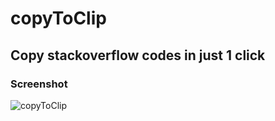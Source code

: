 # copyToClip
Copy stackoverflow codes in just 1 click
---  
### Screenshot
![copyToClip](https://github.com/maverick-farhan/copyToClip/assets/105407108/eaa8e389-0747-4e78-878d-f69e6ef549b0)
